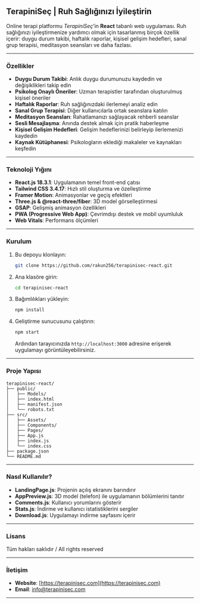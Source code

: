 ## TerapiniSeç | Ruh Sağlığınızı İyileştirin

Online terapi platformu *TerapiniSeç*’in **React** tabanlı web uygulaması. Ruh sağlığınızı iyileştirmenize yardımcı olmak için tasarlanmış birçok özellik içerir: duygu durum takibi, haftalık raporlar, kişisel gelişim hedefleri, sanal grup terapisi, meditasyon seansları ve daha fazlası.

---

### Özellikler
- **Duygu Durum Takibi**: Anlık duygu durumunuzu kaydedin ve değişiklikleri takip edin  
- **Psikolog Onaylı Öneriler**: Uzman terapistler tarafından oluşturulmuş kişisel öneriler  
- **Haftalık Raporlar**: Ruh sağlığınızdaki ilerlemeyi analiz edin  
- **Sanal Grup Terapisi**: Diğer kullanıcılarla ortak seanslara katılın  
- **Meditasyon Seansları**: Rahatlamanızı sağlayacak rehberli seanslar  
- **Sesli Mesajlaşma**: Anında destek almak için pratik haberleşme  
- **Kişisel Gelişim Hedefleri**: Gelişim hedeflerinizi belirleyip ilerlemenizi kaydedin  
- **Kaynak Kütüphanesi**: Psikologların eklediği makaleler ve kaynakları keşfedin

---

### Teknoloji Yığını
- **React.js 18.3.1**: Uygulamanın temel front-end çatısı  
- **Tailwind CSS 3.4.17**: Hızlı stil oluşturma ve özelleştirme  
- **Framer Motion**: Animasyonlar ve geçiş efektleri  
- **Three.js & @react-three/fiber**: 3D model görselleştirmesi  
- **GSAP**: Gelişmiş animasyon özellikleri  
- **PWA (Progressive Web App)**: Çevrimdışı destek ve mobil uyumluluk  
- **Web Vitals**: Performans ölçümleri  

---

### Kurulum
1. Bu depoyu klonlayın:
   ```bash
   git clone https://github.com/rakun256/terapinisec-react.git
   ```
2. Ana klasöre girin:
   ```bash
   cd terapinisec-react
   ```
3. Bağımlılıkları yükleyin:
   ```bash
   npm install
   ```
4. Geliştirme sunucusunu çalıştırın:
   ```bash
   npm start
   ```
   Ardından tarayıcınızda `http://localhost:3000` adresine erişerek uygulamayı görüntüleyebilirsiniz.

---

### Proje Yapısı
```
terapinisec-react/
├── public/
│   ├── Models/
│   ├── index.html
│   ├── manifest.json
│   └── robots.txt
├── src/
│   ├── Assets/
│   ├── Components/
│   ├── Pages/
│   ├── App.js
│   ├── index.js
│   └── index.css
├── package.json
└── README.md
```

---

### Nasıl Kullanılır?
- **LandingPage.js**: Projenin açılış ekranını barındırır  
- **AppPreview.js**: 3D model (telefon) ile uygulamanın bölümlerini tanıtır  
- **Comments.js**: Kullanıcı yorumlarını gösterir  
- **Stats.js**: İndirme ve kullanıcı istatistiklerini sergiler  
- **Download.js**: Uygulamayı indirme sayfasını içerir   

---

### Lisans
Tüm hakları saklıdır / All rights reserved

---

### İletişim
- **Website**: [https://terapinisec.com](https://terapinisec.com)  
- **Email**: info@terapinisec.com  

---
